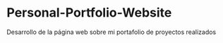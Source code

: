 # Personal-Portfolio-Website
Desarrollo de la página web sobre mi portafolio de proyectos realizados
